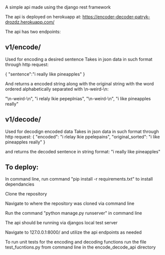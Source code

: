 A simple api made using the django rest framework


The api is deployed on herokuapp at: 
https://encoder-decoder-patryk-drozdz.herokuapp.com/


The api has two endpoints:


v1/encode/
---------------------------------

Used for encoding a desired sentence 
Takes in json data in such format through http request:

{
    "sentence":"i really like pineapples"
}

And returns a encoded string along with the original string with the word ordered alphabetically separated with \n-weird-\n:

"\n-weird-\n",
"i relaly lkie pepeplnias",
"\n-weird-\n",
"i like pineapples really"


v1/decode/ 
---------------------------------

Used for decodign encoded data
Takes in json data in such format through http request:
{
    "encoded": "i rlelay lkie ppelepains",
    "original_sorted": "i like pineapples really"
}

and returns the decoded sentence in string format:
"i really like pineapples"




To deploy:
---------------------------------

In command line, run command "pip install -r requirements.txt" to install dependancies

Clone the repository

Navigate to where the repository was cloned via command line

Run the command "python manage.py runserver" in command line

The api should be running via djangos local test server

Navigate to 127.0.0.1:8000/  and utilize the api endpoints as needed


To run unit tests for the encoding and decoding functions run the file test_fucntions.py from command line in the encode_decode_api directory